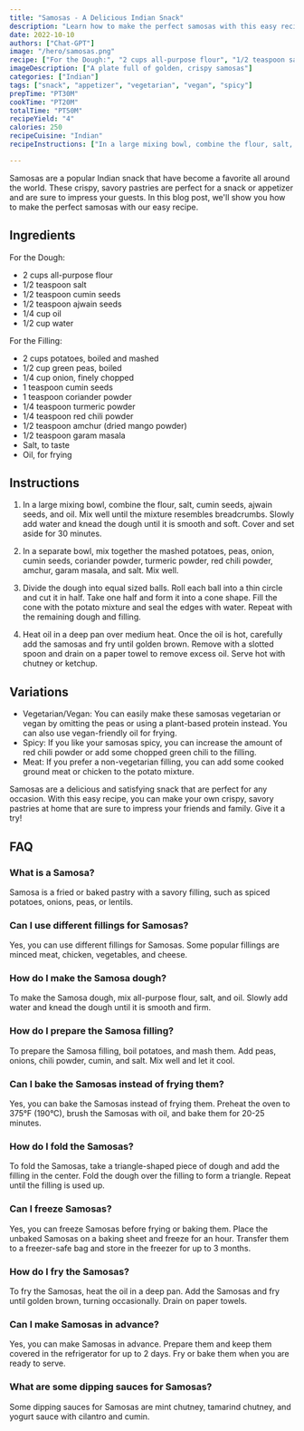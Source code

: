```yaml
---
title: "Samosas - A Delicious Indian Snack"
description: "Learn how to make the perfect samosas with this easy recipe. These crispy, savory pastries are perfect for a snack or appetizer and are sure to impress your guests."
date: 2022-10-10
authors: ["Chat-GPT"]
image: "/hero/samosas.png"
recipe: ["For the Dough:", "2 cups all-purpose flour", "1/2 teaspoon salt", "1/2 teaspoon cumin seeds", "1/2 teaspoon ajwain seeds", "1/4 cup oil", "1/2 cup water", "For the Filling:", "2 cups potatoes, boiled and mashed", "1/2 cup green peas, boiled", "1/4 cup onion, finely chopped", "1 teaspoon cumin seeds", "1 teaspoon coriander powder", "1/4 teaspoon turmeric powder", "1/4 teaspoon red chili powder", "1/2 teaspoon amchur (dried mango powder)", "1/2 teaspoon garam masala", "Salt, to taste", "Oil, for frying"]
imageDescription: ["A plate full of golden, crispy samosas"]
categories: ["Indian"]
tags: ["snack", "appetizer", "vegetarian", "vegan", "spicy"]
prepTime: "PT30M"
cookTime: "PT20M"
totalTime: "PT50M"
recipeYield: "4"
calories: 250
recipeCuisine: "Indian"
recipeInstructions: ["In a large mixing bowl, combine the flour, salt, cumin seeds, ajwain seeds, and oil. Mix well until the mixture resembles breadcrumbs. Slowly add water and knead the dough until it is smooth and soft. Cover and set aside for 30 minutes.", "In a separate bowl, mix together the mashed potatoes, peas, onion, cumin seeds, coriander powder, turmeric powder, red chili powder, amchur, garam masala, and salt. Mix well.", "Divide the dough into equal sized balls. Roll each ball into a thin circle and cut it in half. Take one half and form it into a cone shape. Fill the cone with the potato mixture and seal the edges with water. Repeat with the remaining dough and filling.", "Heat oil in a deep pan over medium heat. Once the oil is hot, carefully add the samosas and fry until golden brown. Remove with a slotted spoon and drain on a paper towel to remove excess oil. Serve hot with chutney or ketchup."]

---
```


Samosas are a popular Indian snack that have become a favorite all around the world. These crispy, savory pastries are perfect for a snack or appetizer and are sure to impress your guests. In this blog post, we'll show you how to make the perfect samosas with our easy recipe.

## Ingredients

For the Dough:
- 2 cups all-purpose flour
- 1/2 teaspoon salt
- 1/2 teaspoon cumin seeds
- 1/2 teaspoon ajwain seeds
- 1/4 cup oil
- 1/2 cup water

For the Filling:
- 2 cups potatoes, boiled and mashed
- 1/2 cup green peas, boiled
- 1/4 cup onion, finely chopped
- 1 teaspoon cumin seeds
- 1 teaspoon coriander powder
- 1/4 teaspoon turmeric powder
- 1/4 teaspoon red chili powder
- 1/2 teaspoon amchur (dried mango powder)
- 1/2 teaspoon garam masala
- Salt, to taste
- Oil, for frying

## Instructions

1. In a large mixing bowl, combine the flour, salt, cumin seeds, ajwain seeds, and oil. Mix well until the mixture resembles breadcrumbs. Slowly add water and knead the dough until it is smooth and soft. Cover and set aside for 30 minutes.

2. In a separate bowl, mix together the mashed potatoes, peas, onion, cumin seeds, coriander powder, turmeric powder, red chili powder, amchur, garam masala, and salt. Mix well.

3. Divide the dough into equal sized balls. Roll each ball into a thin circle and cut it in half. Take one half and form it into a cone shape. Fill the cone with the potato mixture and seal the edges with water. Repeat with the remaining dough and filling.

4. Heat oil in a deep pan over medium heat. Once the oil is hot, carefully add the samosas and fry until golden brown. Remove with a slotted spoon and drain on a paper towel to remove excess oil. Serve hot with chutney or ketchup.

## Variations

- Vegetarian/Vegan: You can easily make these samosas vegetarian or vegan by omitting the peas or using a plant-based protein instead. You can also use vegan-friendly oil for frying.
- Spicy: If you like your samosas spicy, you can increase the amount of red chili powder or add some chopped green chili to the filling.
- Meat: If you prefer a non-vegetarian filling, you can add some cooked ground meat or chicken to the potato mixture. 

Samosas are a delicious and satisfying snack that are perfect for any occasion. With this easy recipe, you can make your own crispy, savory pastries at home that are sure to impress your friends and family. Give it a try!

## FAQ

### What is a Samosa?

Samosa is a fried or baked pastry with a savory filling, such as spiced potatoes, onions, peas, or lentils.

### Can I use different fillings for Samosas?

Yes, you can use different fillings for Samosas. Some popular fillings are minced meat, chicken, vegetables, and cheese.

### How do I make the Samosa dough?

To make the Samosa dough, mix all-purpose flour, salt, and oil. Slowly add water and knead the dough until it is smooth and firm.

### How do I prepare the Samosa filling?

To prepare the Samosa filling, boil potatoes, and mash them. Add peas, onions, chili powder, cumin, and salt. Mix well and let it cool.

### Can I bake the Samosas instead of frying them?

Yes, you can bake the Samosas instead of frying them. Preheat the oven to 375°F (190°C), brush the Samosas with oil, and bake them for 20-25 minutes.

### How do I fold the Samosas?

To fold the Samosas, take a triangle-shaped piece of dough and add the filling in the center. Fold the dough over the filling to form a triangle. Repeat until the filling is used up.

### Can I freeze Samosas?

Yes, you can freeze Samosas before frying or baking them. Place the unbaked Samosas on a baking sheet and freeze for an hour. Transfer them to a freezer-safe bag and store in the freezer for up to 3 months.

### How do I fry the Samosas?

To fry the Samosas, heat the oil in a deep pan. Add the Samosas and fry until golden brown, turning occasionally. Drain on paper towels.

### Can I make Samosas in advance?

Yes, you can make Samosas in advance. Prepare them and keep them covered in the refrigerator for up to 2 days. Fry or bake them when you are ready to serve.

### What are some dipping sauces for Samosas?

Some dipping sauces for Samosas are mint chutney, tamarind chutney, and yogurt sauce with cilantro and cumin.